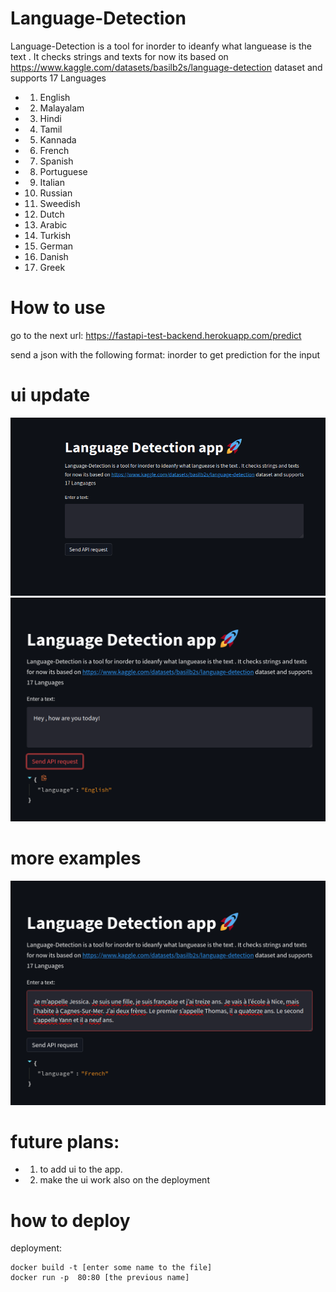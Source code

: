 # Language-Detection  

Language-Detection is a tool for inorder to ideanfy what languease is the text . It checks strings and texts
for now its based on 
https://www.kaggle.com/datasets/basilb2s/language-detection dataset
and supports 17 Languages
* 1) English
* 2) Malayalam
* 3) Hindi
* 4) Tamil
* 5) Kannada
* 6) French
* 7) Spanish
* 8) Portuguese
* 9) Italian
* 10) Russian
* 11) Sweedish
* 12) Dutch
* 13) Arabic
* 14) Turkish
* 15) German
* 16) Danish
* 17) Greek

# How to use
go to the next url:
https://fastapi-test-backend.herokuapp.com/predict

send a json with the following format:
inorder to get prediction for the input

# ui update 
![img.png](img.png)
![img_1.png](img_1.png)
# more examples
![img_2.png](img_2.png)
# future plans:
* 1) to add ui to the app.
* 2) make the ui work also on the deployment


# how to deploy
 deployment:
```
docker build -t [enter some name to the file]
docker run -p  80:80 [the previous name]
```

